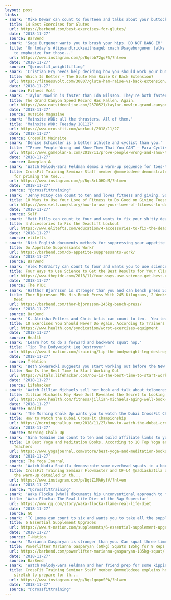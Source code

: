 ```yaml
---
layout: post
links:
- snark: 'Mike Dewar can count to fourteen and talks about your buttocks.'
  title: 14 Best Exercises for Glutes
  url: https://barbend.com/best-exercises-for-glutes/
  date: '2018-11-27'
  source: BarBend
- snark: 'Sage Burgener wants you to brush your hips. DO NOT BANG EM'
  title: 'On today’s #tipsandtrickswithsageb coach @sageburgener talks about positions
    to emphasize for those...'
  url: https://www.instagram.com/p/Bqsbb72gqF5/?hl=en
  date: '2018-11-27'
  source: "@crossfit_weightlifting"
- snark: 'Cristian Fry needs help deciding how you should work your buttocks.'
  title: Which Is Better – The Glute Ham Raise Or Back Extension?
  url: https://fitnessvolt.com/30807/glute-ham-raise-vs-back-extension/
  date: '2018-11-27'
  source: Fitness Volt
- snark: "Taylor Nowlin is faster than Ida Nilsson. They're both faster than you."
  title: The Grand Canyon Speed Record Has Fallen. Again.
  url: https://www.outsideonline.com/2370521/taylor-nowlin-grand-canyon-r2r2r-fkt?utm_campaign=rss&utm_source=rss&utm_medium=xmlfeed
  date: '2018-11-27'
  source: Outside Magazine
- snark: 'Mainsite WOD: all the thrusters. All of them.'
  title: 'Mainsite WOD: Tuesday 181127'
  url: https://www.crossfit.com/workout/2018/11/27
  date: '2018-11-27'
  source: CrossFit Mainsite
- snark: 'Denise Schindler is a better athlete and cyclist than you.'
  title: "“Prove People Wrong and Show Them That You CAN” – Para-Cyclist Denise Schindler"
  url: https://www.gameplan-a.com/2018/11/prove-people-wrong-and-show-them-that-you-can-para-cyclist-denise-schindler/
  date: '2018-11-27'
  source: Gameplan A
- snark: 'Watch Melody-Sara Feldman demos a warm-up sequence for toes-to-bar work.'
  title: CrossFit Training Seminar Staff member @mmmelodeee demonstrates a drill sequence
    for priming the toe...
  url: https://www.instagram.com/p/Bqs8rLOHDdM/?hl=en
  date: '2018-11-27'
  source: "@crossfittraining"
- snark: 'Jenny McCoy can count to ten and loves fitness and giving. So sweet.'
  title: 10 Ways to Use Your Love of Fitness to Do Good on Giving Tuesday or Any Day
  url: https://www.self.com/story/how-to-use-your-love-of-fitness-to-do-good
  date: '2018-11-27'
  source: Self
- snark: 'Matt Mills can count to four and wants to fix your sh!tty deadlift.'
  title: 4 Accessories to Fix the Deadlift Lockout
  url: https://www.elitefts.com/education/4-accessories-to-fix-the-deadlift-lockout/
  date: '2018-11-27'
  source: elitefts
- snark: 'Nick English documents methods for suppressing your appetite with supplements and other poorly tested medical advice.'
  title: Do Appetite Suppressants Work?
  url: https://barbend.com/do-appetite-suppressants-work/
  date: '2018-11-27'
  source: BarBend
- snark: 'Alex McBrairty can count to four and wants you to use science when training.'
  title: Four Ways to Use Science to Get the Best Results for Your Clients
  url: https://www.theptdc.com/2018/11/four-ways-use-science-get-best-results-clients/
  date: '2018-11-27'
  source: The PTDC
- snark: 'Hafthor Bjornsson is stronger than you and can bench press 539lbs.'
  title: Thor Bjornsson PRs His Bench Press With 245 Kilograms, 2 Weeks Out From Powerlifting
    Meet
  url: https://barbend.com/thor-bjornsson-245kg-bench-press/
  date: '2018-11-27'
  source: BarBend
- snark: 'K. Aleisha Fetters and Chris Artis can count to ten.  Yea teamwork! They also want you to stop using sh!tty exercise machines.'
  title: 10 Exercises You Should Never Do Again, According to Trainers
  url: https://www.health.com/syndication/worst-exercises-equipment
  date: '2018-11-27'
  source: Health
- snark: 'Learn hot to do a forward and backward squat hop.'
  title: 'Tip: The Bodyweight Leg Destroyer'
  url: https://www.t-nation.com/training/tip-the-bodyweight-leg-destroyer
  date: '2018-11-27'
  source: T-Nation
- snark: 'Beth Skwarecki suggests you start working out before the New Year, because the gym will get busy. Her next article is about how water is wet.'
  title: Now Is the Best Time to Start Working Out
  url: https://vitals.lifehacker.com/now-is-the-best-time-to-start-working-out-1830680894
  date: '2018-11-27'
  source: Lifehacker
- snark: 'Watch Jillian Michaels sell her book and talk about telomeres. (advertorial)'
  title: Jillian Michaels May Have Just Revealed the Secret to Looking Younger
  url: https://www.health.com/fitness/jillian-michaels-aging-well-book-excerpt
  date: '2018-11-27'
  source: Health
- snark: 'The Morning Chalk Up wants you to watch the Dubai CrossFit Championship.'
  title: How to Watch the Dubai CrossFit Championship
  url: https://morningchalkup.com/2018/11/27/how-to-watch-the-dubai-crossfit-championship/
  date: '2018-11-27'
  source: Morning Chalk Up
- snark: 'Gina Tomaine can count to ten and build affiliate links to yoga books.'
  title: 10 Best Yoga and Meditation Books, According to 10 Top Yoga and Meditation
    Teachers
  url: https://www.yogajournal.com/store/best-yoga-and-meditation-books
  date: '2018-11-27'
  source: The Yoga Journal
- snark: 'Watch Nadia Shatila demonstrate some overhead squats in a box that looks like it was designed by Pottery Barn.'
  title: CrossFit Training Seminar Flowmaster and CF-L4 @nadiashatila demonstrates
    the warm-up detailed in th...
  url: https://www.instagram.com/p/BqtZ1MAHyfV/?hl=en
  date: '2018-11-27'
  source: "@crossfittraining"
- snark: 'Waka Flocka (who?) documents his unconventional approach to food and diet.'
  title: 'Waka Flocka: The Real-Life Diet of the Rap Superstar'
  url: https://www.gq.com/story/waka-flocka-flame-real-life-diet
  date: '2018-11-27'
  source: GQ
- snark: 'TC Luoma can count to six and wants you to take all the supplements. (supplement advertorial)'
  title: 6 Essential Supplement Upgrades
  url: https://www.t-nation.com/supplements/6-essential-supplement-upgrades
  date: '2018-11-27'
  source: T-Nation
- snark: 'Marianna Gasparyan is stronger than you. Can squat three times her body weight nine times.'
  title: Powerlifter Marianna Gasparyan (60kg) Squats 185kg for 9 Reps
  url: https://barbend.com/powerlifter-marianna-gasparyan-185kg-squat/
  date: '2018-11-27'
  source: BarBend
- snark: 'Watch Melody-Sara Feldman and her friend prep for some kipping and overhead movements.'
  title: CrossFit Training Seminar Staff member @mmmelodeee explains how to partner
    stretch to prepare for th...
  url: https://www.instagram.com/p/Bqs1gopnSPA/?hl=en
  date: '2018-11-27'
  source: "@crossfittraining"
---
```


